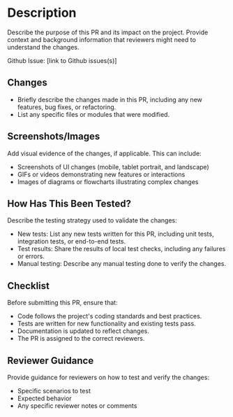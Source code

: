 # Description

Describe the purpose of this PR and its impact on the project. Provide context and background information that reviewers might need to understand the changes.

Github Issue: [link to Github issues(s)]

## Changes

- Briefly describe the changes made in this PR, including any new features, bug fixes, or refactoring.
- List any specific files or modules that were modified.

## Screenshots/Images

Add visual evidence of the changes, if applicable. This can include:

- Screenshots of UI changes (mobile, tablet portrait, and landscape)
- GIFs or videos demonstrating new features or interactions
- Images of diagrams or flowcharts illustrating complex changes

## How Has This Been Tested?

Describe the testing strategy used to validate the changes:

- New tests: List any new tests written for this PR, including unit tests, integration tests, or end-to-end tests.
- Test results: Share the results of local test checks, including any failures or errors.
- Manual testing: Describe any manual testing done to verify the changes.

## Checklist

Before submitting this PR, ensure that:

- Code follows the project's coding standards and best practices.
- Tests are written for new functionality and existing tests pass.
- Documentation is updated to reflect changes.
- The PR is assigned to the correct reviewers.

## Reviewer Guidance

Provide guidance for reviewers on how to test and verify the changes:

- Specific scenarios to test
- Expected behavior
- Any specific reviewer notes or comments
